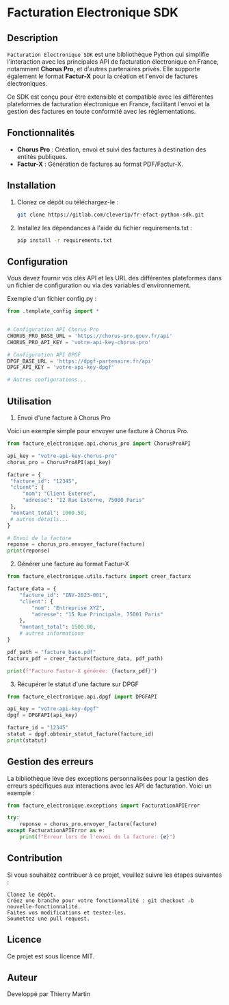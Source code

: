 # Facturation Electronique SDK

## Description
`Facturation Electronique SDK` est une bibliothèque Python qui simplifie l'interaction avec les principales API de facturation électronique en France, notamment **Chorus Pro**, et d'autres partenaires privés. Elle supporte également le format **Factur-X** pour la création et l'envoi de factures électroniques.

Ce SDK est conçu pour être extensible et compatible avec les différentes plateformes de facturation électronique en France, facilitant l'envoi et la gestion des factures en toute conformité avec les réglementations.

## Fonctionnalités
- **Chorus Pro** : Création, envoi et suivi des factures à destination des entités publiques.
- **Factur-X** : Génération de factures au format PDF/Factur-X.

## Installation

1. Clonez ce dépôt ou téléchargez-le :

   ```bash
   git clone https://gitlab.com/cleverip/fr-efact-python-sdk.git
    ```
   
2. Installez les dépendances à l'aide du fichier requirements.txt :
   ```bash
   pip install -r requirements.txt
    ```
## Configuration

Vous devez fournir vos clés API et les URL des différentes plateformes dans un fichier de configuration ou via des variables d'environnement.

Exemple d'un fichier config.py :
   ```python
from .template_config import *


# Configuration API Chorus Pro
CHORUS_PRO_BASE_URL = 'https://chorus-pro.gouv.fr/api'
CHORUS_PRO_API_KEY = 'votre-api-key-chorus-pro'

# Configuration API DPGF
DPGF_BASE_URL = 'https://dpgf-partenaire.fr/api'
DPGF_API_KEY = 'votre-api-key-dpgf'

# Autres configurations...
   ```

## Utilisation
1. Envoi d'une facture à Chorus Pro

Voici un exemple simple pour envoyer une facture à Chorus Pro.
   ```python
from facture_electronique.api.chorus_pro import ChorusProAPI

api_key = "votre-api-key-chorus-pro"
chorus_pro = ChorusProAPI(api_key)

facture = {
	"facture_id": "12345",
	"client": {
		"nom": "Client Externe",
		"adresse": "12 Rue Externe, 75000 Paris"
	},
	"montant_total": 1000.50,
	# autres détails...
}

# Envoi de la facture
reponse = chorus_pro.envoyer_facture(facture)
print(reponse)
   ```

2. Générer une facture au format Factur-X
   
```python
from facture_electronique.utils.facturx import creer_facturx

facture_data = {
	"facture_id": "INV-2023-001",
	"client": {
		"nom": "Entreprise XYZ",
		"adresse": "15 Rue Principale, 75001 Paris"
	},
	"montant_total": 1500.00,
	# autres informations
}

pdf_path = "facture_base.pdf"
facturx_pdf = creer_facturx(facture_data, pdf_path)

print(f"Facture Factur-X générée: {facturx_pdf}")
   ```

3. Récupérer le statut d'une facture sur DPGF

```python
from facture_electronique.api.dpgf import DPGFAPI

api_key = "votre-api-key-dpgf"
dpgf = DPGFAPI(api_key)

facture_id = "12345"
statut = dpgf.obtenir_statut_facture(facture_id)
print(statut)
   ```

## Gestion des erreurs
La bibliothèque lève des exceptions personnalisées pour la gestion des erreurs spécifiques aux interactions avec les API de facturation. Voici un exemple :
```python
from facture_electronique.exceptions import FacturationAPIError

try:
	reponse = chorus_pro.envoyer_facture(facture)
except FacturationAPIError as e:
	print(f"Erreur lors de l'envoi de la facture: {e}")
   ```

## Contribution
Si vous souhaitez contribuer à ce projet, veuillez suivre les étapes suivantes :

    Clonez le dépôt.
    Créez une branche pour votre fonctionnalité : git checkout -b nouvelle-fonctionnalité.
    Faites vos modifications et testez-les.
    Soumettez une pull request.

## Licence
Ce projet est sous licence MIT.

## Auteur
Developpé par Thierry Martin